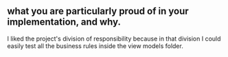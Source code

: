 ## what you are particularly proud of in your implementation, and why.

I liked the project's division of responsibility because in that division I could easily test all the business rules inside the view models folder.
